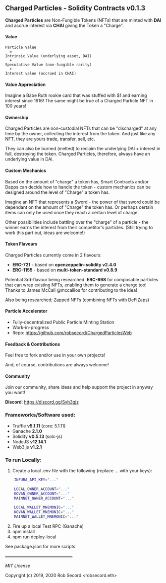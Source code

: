 ## Charged Particles - Solidity Contracts v0.1.3

**Charged Particles** are Non-Fungible Tokens (NFTs) that are minted with **DAI** and accrue interest via **CHAI** 
giving the Token a "Charge". 

#### Value
```text
Particle Value
  =
Intrinsic Value (underlying asset, DAI)
  + 
Speculative Value (non-fungible rarity)
  +
Interest value (accrued in CHAI)
```

#### Value Appreciation
Imagine a Babe Ruth rookie card that was stuffed with $1 and earning interest since 1916!  The same might be true
of a Charged Particle NFT in 100 years!

#### Ownership
Charged Particles are non-custodial NFTs that can be "discharged" at any time by the owner, collecting the interest 
from the token. And just like any NFT, they are yours trade, transfer, sell, etc.

They can also be burned (melted) to reclaim the underlying DAI + interest in full, destroying the token.
Charged Particles, therefore, always have an underlying value in DAI. 

#### Custom Mechanics
Based on the amount of "charge" a token has, Smart Contracts and/or Dapps can decide how to handle the token - custom 
mechanics can be designed around the level of "Charge" a token has.

Imagine an NFT that represents a Sword - the power of that sword could be dependant on the amount of "Charge" the token 
has. Or perhaps certain items can only be used once they reach a certain level of charge.

Other possibilities include battling over the "charge" of a particle - the winner earns the interest from their 
competitor's particles.  (Still trying to work this part out, ideas are welcome!)

#### Token Flavours
Charged Particles currently come in 2 flavours: 
 - **ERC-721** - based on **openzeppelin-solidity v2.4.0** 
 - **ERC-1155** - based on **multi-token-standard v0.8.9**

Potential 3rd-flavour being researched: **ERC-998** for composable particles that can wrap existing NFTs, enabling 
them to generate a charge too! Thanks to James McCall @mccallios for contributing to the idea!

Also being researched; Zapped NFTs (combining NFTs with DeFiZaps)

#### Particle Accelerator
 - Fully-decentralized Public Particle Minting Station
 - Work-in-progress 
 - Repo: https://github.com/robsecord/ChargedParticlesWeb

#### Feedback & Contributions
Feel free to fork and/or use in your own projects!

And, of course, contributions are always welcome!

#### Community
Join our community, share ideas and help support the project in anyway you want!

**Discord**: https://discord.gg/Syh3gjz

### Frameworks/Software used:
 - Truffle **v5.1.11** (core: 5.1.11)
 - Ganache **2.1.0**
 - Solidity  **v0.5.13** (solc-js)
 - NodeJS **v12.14.1**
 - Web3.js **v1.2.1**

### To run Locally:
    
 1. Create a local .env file with the following (replace ... with your keys):
 
```bash
    INFURA_API_KEY="..."
    
    LOCAL_OWNER_ACCOUNT="..."
    KOVAN_OWNER_ACCOUNT="..."
    MAINNET_OWNER_ACCOUNT="..."
    
    LOCAL_WALLET_MNEMONIC="..."
    KOVAN_WALLET_MNEMONIC="..."
    MAINNET_WALLET_MNEMONIC="..."
```
 2. Fire up a local Test RPC (Ganache)
 3. npm install
 4. npm run deploy-local
 
See package.json for more scripts

~~__________________________________~~

_MIT License_

Copyright (c) 2019, 2020 Rob Secord <robsecord.eth>

